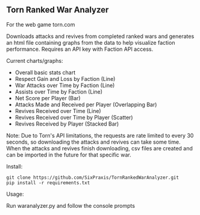 ## Torn Ranked War Analyzer

For the web game torn.com

Downloads attacks and revives from completed ranked wars and generates an html file containing graphs from the data to help visualize faction performance. Requires an API key with Faction API access.

Current charts/graphs:

- Overall basic stats chart
- Respect Gain and Loss by Faction (Line)
- War Attacks over Time by Faction (Line)
- Assists over Time by Faction (Line)
- Net Score per Player (Bar)
- Attacks Made and Received per Player (Overlapping Bar)
- Revives Received over Time (Line)
- Revives Received over Time by Player (Scatter)
- Revives Received by Player (Stacked Bar)

Note: Due to Torn's API limitations, the requests are rate limited to every 30 seconds, so downloading the attacks and revives can take some time. When the attacks and revives finish downloading, csv files are created and can be imported in the future for that specific war.

Install:
```
git clone https://github.com/SixPraxis/TornRankedWarAnalyzer.git
pip install -r requirements.txt
```

Usage:

Run waranalyzer.py and follow the console prompts